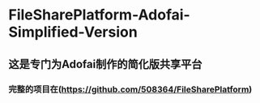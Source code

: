 # FileSharePlatform-Adofai-Simplified-Version

## 这是专门为Adofai制作的简化版共享平台

### 完整的项目在(https://github.com/508364/FileSharePlatform)

